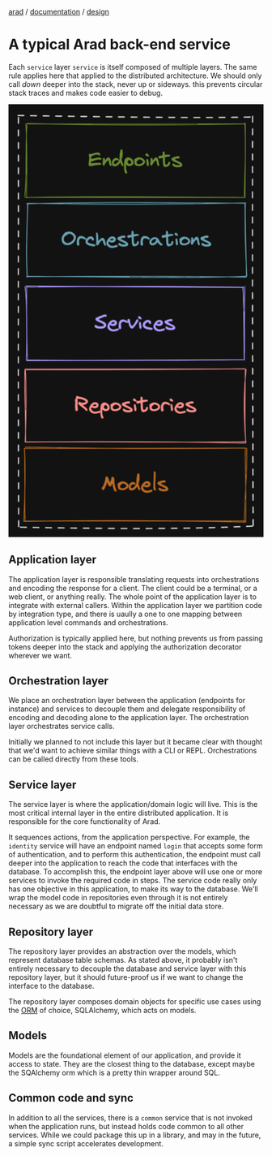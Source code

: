[arad](../../../../README.md) / [documentation](../README.md) / [design](./README.md)

# A typical Arad back-end service

Each `service` layer `service` is itself composed of multiple layers. The same rule applies here that applied to the
distributed architecture. We should only call _down_ deeper into the stack, never up or sideways. this prevents
circular stack traces and makes code easier to debug.

![Typical service stack](./assets/service-stack.png)

## Application layer

The application layer is responsible translating requests into orchestrations and encoding the response for a client.
The client could be a terminal, or a web client, or anything really. The whole point of the application layer is to
integrate with external callers. Within the application layer we partition code by integration type, and there is
uaully a one to one mapping between application level commands and orchestrations.

Authorization is typically applied here, but nothing prevents us from passing tokens deeper into the stack and applying
the authorization decorator wherever we want.

## Orchestration layer

We place an orchestration layer between the application (endpoints for instance) and services to decouple them and
delegate responsibility of encoding and decoding alone to the application layer. The orchestration layer orchestrates
service calls.

Initially we planned to not include this layer but it became clear with thought that we'd want to achieve similar things
with a CLI or REPL. Orchestrations can be called directly from these tools.

## Service layer

The service layer is where the application/domain logic will live. This is the most critical internal layer in the
entire distributed application. It is responsible for the core functionality of Arad.

It sequences actions, from the application perspective. For example, the `identity` service will have an endpoint
named `login` that accepts some form of authentication, and to perform this authentication, the endpoint must call
deeper into the application to reach the code that interfaces with the database. To accomplish this, the endpoint layer
above will use one or more services to invoke the required code in steps. The service code really only has one
objective in this application, to make its way to the database. We'll wrap the model code in repositories even through
it is not entirely necessary as we are doubtful to migrate off the initial data store.

## Repository layer

The repository layer provides an abstraction over the models, which represent database table schemas. As stated above,
it probably isn't entirely necessary to decouple the database and service layer with this repository layer, but it
should future-proof us if we want to change the interface to the database.

The repository layer composes domain objects for specific use cases using the [ORM](https://en.wikipedia.org/wiki/Object%E2%80%93relational_mapping)
of choice, SQLAlchemy, which acts on models. 

## Models

Models are the foundational element of our application, and provide it access to state. They are the closest thing to
the database, except maybe the SQAlchemy orm which is a pretty thin wrapper around SQL.

## Common code and sync

In addition to all the services, there is a `common` service that is not invoked when the application runs, but instead
holds code common to all other services. While we could package this up in a library, and may in the future, a simple
sync script accelerates development.
